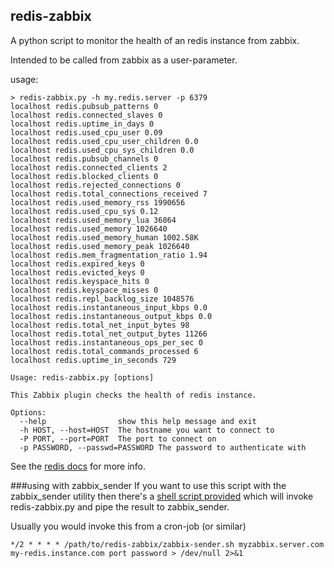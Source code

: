 redis-zabbix
---

A python script to monitor the health of an redis instance from zabbix.

Intended to be called from zabbix as a user-parameter.

usage:
```shell
> redis-zabbix.py -h my.redis.server -p 6379
localhost redis.pubsub_patterns 0
localhost redis.connected_slaves 0
localhost redis.uptime_in_days 0
localhost redis.used_cpu_user 0.09
localhost redis.used_cpu_user_children 0.0
localhost redis.used_cpu_sys_children 0.0
localhost redis.pubsub_channels 0
localhost redis.connected_clients 2
localhost redis.blocked_clients 0
localhost redis.rejected_connections 0
localhost redis.total_connections_received 7
localhost redis.used_memory_rss 1990656
localhost redis.used_cpu_sys 0.12
localhost redis.used_memory_lua 36864
localhost redis.used_memory 1026640
localhost redis.used_memory_human 1002.58K
localhost redis.used_memory_peak 1026640
localhost redis.mem_fragmentation_ratio 1.94
localhost redis.expired_keys 0
localhost redis.evicted_keys 0
localhost redis.keyspace_hits 0
localhost redis.keyspace_misses 0
localhost redis.repl_backlog_size 1048576
localhost redis.instantaneous_input_kbps 0.0
localhost redis.instantaneous_output_kbps 0.0
localhost redis.total_net_input_bytes 98
localhost redis.total_net_output_bytes 11266
localhost redis.instantaneous_ops_per_sec 0
localhost redis.total_commands_processed 6
localhost redis.uptime_in_seconds 729
```

```shell
Usage: redis-zabbix.py [options]

This Zabbix plugin checks the health of redis instance.

Options:
  --help                show this help message and exit
  -h HOST, --host=HOST  The hostname you want to connect to
  -P PORT, --port=PORT  The port to connect on
  -p PASSWORD, --passwd=PASSWORD The password to authenticate with
```

See the [redis docs](http://redis.io/commands/info) for more info.

###using with zabbix_sender
If you want to use this script with the zabbix_sender utility then there's a [shell script provided](zabbix-sender.sh) which will invoke redis-zabbix.py and pipe the result to zabbix_sender.

Usually you would invoke this from a cron-job (or similar)

```
*/2 * * * * /path/to/redis-zabbix/zabbix-sender.sh myzabbix.server.com my-redis.instance.com port password > /dev/null 2>&1
```
